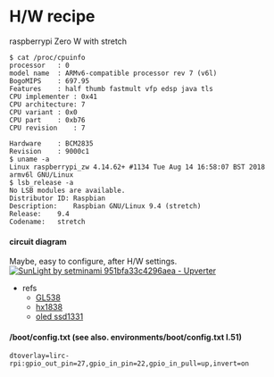 # H/W recipe
raspberrypi Zero W with stretch
```
$ cat /proc/cpuinfo
processor	: 0
model name	: ARMv6-compatible processor rev 7 (v6l)
BogoMIPS	: 697.95
Features	: half thumb fastmult vfp edsp java tls
CPU implementer	: 0x41
CPU architecture: 7
CPU variant	: 0x0
CPU part	: 0xb76
CPU revision	: 7

Hardware	: BCM2835
Revision	: 9000c1
$ uname -a
Linux raspberrypi_zw 4.14.62+ #1134 Tue Aug 14 16:58:07 BST 2018 armv6l GNU/Linux
$ lsb_release -a
No LSB modules are available.
Distributor ID:	Raspbian
Description:	Raspbian GNU/Linux 9.4 (stretch)
Release:	9.4
Codename:	stretch
```

#### circuit diagram
Maybe, easy to configure, after H/W settings.
[![SunLight by setminami 951bfa33c4296aea - Upverter](https://upverter.com/setminami/951bfa33c4296aea/SunLight/embed_img/15382457110000/)](https://upverter.com/setminami/951bfa33c4296aea/SunLight/#/)

- refs
  - [GL538](http://akizukidenshi.com/download/ds/sharp/gl537_gl538.pdf)
  - [hx1838](http://www.datasheetcafe.com/HX1838-pdf-20841/)
  - [oled ssd1331](https://www.bluetin.io/displays/oled-display-raspberry-pi-ssd1331/)

#### /boot/config.txt (see also. environments/boot/config.txt l.51)
```
dtoverlay=lirc-rpi:gpio_out_pin=27,gpio_in_pin=22,gpio_in_pull=up,invert=on
```

